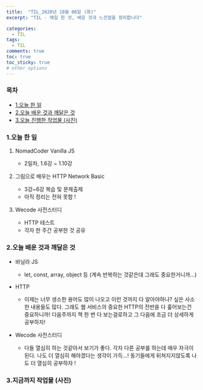 ```yaml
---
title:  "TIL_2020년 10월 06일 (화)"
excerpt: "TIL - 매일 한 것, 배운 것과 느낀점을 정리합니다"

categories:
  - TIL
tags:
  - TIL
comments: true
toc: true
toc_sticky: true
# other options
---
```



<h3>목차</h3>

- [1.오늘 한 일](#1오늘-한-일)
- [2.오늘 배운 것과 깨달은 것](#2오늘-배운-것과-깨달은-것)
- [3.오늘 진행한 작업물 (사진)](#3오늘-진행한-작업물-사진)
  

### 1.오늘 한 일
    
1. NomadCoder Vanilla JS
    - 2일차, 1.6강 ~ 1.10강
    
2. 그림으로 배우는 HTTP Network Basic
    - 3강~6강 복습 및 문제출제
    - 아직 정리는 전혀 못함 !
    
3. Wecode 사전스터디
    - HTTP 테스트
    - 각자 한 주간 공부한 것 공유
      
### 2.오늘 배운 것과 깨달은 것

- 바닐라 JS
    - let, const, array, object 등 
    (계속 반복하는 것같은데 그래도 중요한거니까...)
    
- HTTP
    - 이제는 너무 생소한 용어도 많이 나오고
    이런 것까지 다 알아야하나? 싶은 사소한 내용들도 많다.
    그래도 웹 서비스의 중요한 HTTP의 전반을 다 훑어보는건 중요하니까!
    다음주까지 책 한 번 다 보는걸로하고 그 다음에 조금 더 상세하게 공부하자!

- Wecode 사전스터디
    - 다들 열심히 하는 것같아서 보기가 좋다. 각자 다른 공부를 하는데
    매우 자극이 된다. 나도 더 열심히 해야겠다는 생각이 가득...!
    동기들에게 뒤쳐지지않도록 나도 더 열심히 공부하자 !
    
### 3.지금까지 작업물 (사진)
